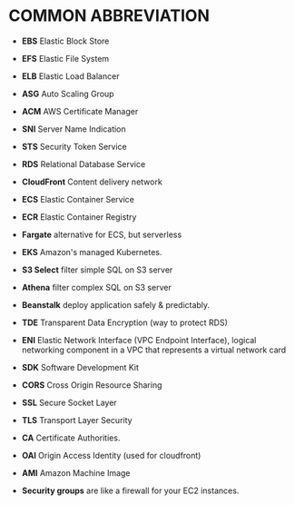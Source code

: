 # COMMON ABBREVIATION

- **EBS** Elastic Block Store
- **EFS** Elastic File System
- **ELB** Elastic Load Balancer
- **ASG** Auto Scaling Group
- **ACM** AWS Certificate Manager
- **SNI** Server Name Indication
- **STS** Security Token Service
- **RDS** Relational Database Service
- **CloudFront** Content delivery network
- **ECS** Elastic Container Service
- **ECR** Elastic Container Registry
- **Fargate** alternative for ECS, but serverless
- **EKS** Amazon's managed Kubernetes.

- **S3 Select** filter simple SQL on S3 server
- **Athena** filter complex SQL on S3 server
- **Beanstalk** deploy application safely & predictably.
- **TDE** Transparent Data Encryption (way to protect RDS)
- **ENI** Elastic Network Interface (VPC Endpoint Interface), logical networking component in a VPC that represents a virtual network card
- **SDK** Software Development Kit
- **CORS** Cross Origin Resource Sharing
- **SSL** Secure Socket Layer
- **TLS** Transport Layer Security
- **CA** Certificate Authorities.
- **OAI** Origin Access Identity (used for cloudfront)
- **AMI** Amazon Machine Image
- **Security groups** are like a firewall for your EC2 instances.
